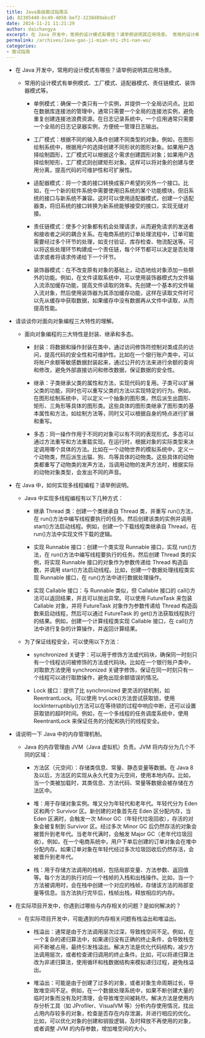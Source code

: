 ```yaml
---
title: Java高级面试指南五
id: 82305440-bc49-4058-bef2-3238d89abcd7
date: 2024-11-21 11:21:29
author: daichangya
excerpt: 在 Java 开发中，常用的设计模式有哪些？请举例说明其应用场景。 常用的设计模式有单例模式、工厂模式、适配器模式、责任链模式、装饰器模式等。 单例模式：确保一个类只有一个实例，并提供一个全局访问点。比如在数据库连接池的管理中，通常只需要一个全局的连接池实例，避免重复创建连接池浪费资源。在日志记录系
permalink: /archives/Java-gao-ji-mian-shi-zhi-nan-wu/
categories:
- 面试指南
---
```


<ul><li><p style="">在 Java 开发中，常用的设计模式有哪些？请举例说明其应用场景。</p><ul><li><p style="">常用的设计模式有单例模式、工厂模式、适配器模式、责任链模式、装饰器模式等。</p><ul><li><p style="">单例模式：确保一个类只有一个实例，并提供一个全局访问点。比如在数据库连接池的管理中，通常只需要一个全局的连接池实例，避免重复创建连接池浪费资源。在日志记录系统中，一个应用通常只需要一个全局的日志记录器实例，方便统一管理日志输出。</p></li><li><p style="">工厂模式：根据不同的输入条件创建不同类型的对象。例如，在图形绘制系统中，根据用户的选择创建不同形状的图形对象。如果用户选择绘制圆形，工厂模式可以根据这个需求创建圆形对象；如果用户选择绘制矩形，工厂模式则创建矩形对象。这样可以将对象的创建与使用分离，提高代码的可维护性和可扩展性。</p></li><li><p style="">适配器模式：将一个类的接口转换成客户希望的另外一个接口。比如，在一个新的软件系统中需要使用旧系统的某个功能模块，但旧系统的接口与新系统不兼容。这时可以使用适配器模式，创建一个适配器类，将旧系统的接口转换为新系统能够接受的接口，实现无缝对接。</p></li><li><p style="">责任链模式：使多个对象都有机会处理请求，从而避免请求的发送者和接收者之间的耦合关系。在电商系统的订单处理流程中，订单可能需要经过多个环节的处理，如支付验证、库存检查、物流配送等。可以将这些处理环节构建成一个责任链，每个环节都可以决定是否处理请求或者将请求传递给下一个环节。</p></li><li><p style="">装饰器模式：在不改变原有对象的基础上，动态地给对象添加一些额外的功能。例如，在文件读取系统中，可以使用装饰器模式为文件输入流添加缓存功能，提高文件读取的效率。先创建一个基本的文件输入流对象，然后使用装饰器为其添加缓存功能，这样在读取文件时可以先从缓存中获取数据，如果缓存中没有数据再从文件中读取，从而提高性能。</p></li></ul></li></ul></li><li><p style="">请谈谈你对面向对象编程三大特性的理解。</p><ul><li><p style="">面向对象编程的三大特性是封装、继承和多态。</p><ul><li><p style="">封装：将数据和操作封装在类中，通过访问修饰符控制对类成员的访问，提高代码的安全性和可维护性。比如在一个银行账户类中，可以将账户余额等敏感数据封装起来，通过公开的方法来进行余额的查询和修改，避免外部直接访问和修改数据，保证数据的安全性。</p></li><li><p style="">继承：子类继承父类的属性和方法，实现代码的复用。子类可以扩展父类的功能，同时也可以重写父类的方法以实现特定的行为。例如，在图形绘制系统中，可以定义一个抽象的图形类，然后派生出圆形、矩形、三角形等具体的图形类。这些具体的图形类继承了图形类的基本属性和方法，如绘制方法等，同时又可以根据自身的特点进行扩展和重写。</p></li><li><p style="">多态：同一操作作用于不同的对象可以有不同的表现形式。多态可以通过方法重写和方法重载实现。在运行时，根据对象的实际类型来决定调用哪个具体的方法。比如在一个动物世界的模拟系统中，定义一个动物类，然后派生出猫、狗、鸟等具体的动物类。这些具体的动物类都重写了动物类的发声方法，当调用动物的发声方法时，根据实际的动物对象类型，会发出不同的声音。</p></li></ul></li></ul></li><li><p style="">在 Java 中，如何实现多线程编程？请举例说明。</p><ul><li><p style="">Java 中实现多线程编程有以下几种方式：</p><ul><li><p style="">继承 Thread 类：创建一个类继承自 Thread 类，并重写 run()方法，在 run()方法中编写线程要执行的任务。然后创建该类的实例并调用 start()方法启动线程。例如，创建一个下载线程类继承自 Thread，在 run()方法中实现文件下载的逻辑。</p></li><li><p style="">实现 Runnable 接口：创建一个类实现 Runnable 接口，实现 run()方法，在 run()方法中编写线程要执行的任务。然后创建 Thread 类的实例，将实现 Runnable 接口的对象作为参数传递给 Thread 构造函数，并调用 start()方法启动线程。比如，创建一个数据处理线程类实现 Runnable 接口，在 run()方法中进行数据处理操作。</p></li><li><p style="">实现 Callable 接口：与 Runnable 类似，但 Callable 接口的 call()方法可以返回结果，并且可以抛出异常。可以使用 FutureTask 来包装 Callable 对象，并将 FutureTask 对象作为参数传递给 Thread 构造函数来启动线程，然后可以通过 FutureTask 的 get()方法获取线程执行的结果。例如，创建一个计算线程类实现 Callable 接口，在 call()方法中进行复杂的计算操作，并返回计算结果。</p></li></ul></li><li><p style="">为了保证线程安全，可以使用以下方法：</p><ul><li><p style="">synchronized 关键字：可以用于修饰方法或代码块，确保同一时刻只有一个线程访问被修饰的方法或代码块。比如在一个银行账户类中，对取款方法使用 synchronized 关键字修饰，保证在同一时刻只有一个线程可以进行取款操作，避免出现余额错误的情况。</p></li><li><p style="">Lock 接口：提供了比 synchronized 更灵活的锁机制，如 ReentrantLock。可以使用 tryLock()方法尝试获取锁，使用 lockInterruptibly()方法可以在等待锁的过程中响应中断，还可以设置获取锁的超时时间。例如，在一个多线程的任务调度系统中，使用 ReentrantLock 来保证任务的分配和执行的线程安全。</p></li></ul></li></ul></li><li><p style="">请说明一下 Java 中的内存管理机制。</p><ul><li><p style="">Java 的内存管理由 JVM（Java 虚拟机）负责。JVM 将内存分为几个不同的区域：</p><ul><li><p style="">方法区（元空间）：存储类信息、常量、静态变量等数据。在 Java 8 及以后，方法区的实现从永久代变为元空间，使用本地内存。比如，当一个类被加载时，其类信息、方法代码、常量等数据会被存储在方法区中。</p></li><li><p style="">堆：用于存储对象实例。堆又分为年轻代和老年代。年轻代分为 Eden 区和两个 Survivor 区。新创建的对象首先在 Eden 区分配内存，当 Eden 区满时，会触发一次 Minor GC（年轻代垃圾回收），存活的对象会被复制到 Survivor 区。经过多次 Minor GC 后仍然存活的对象会被晋升到老年代。当老年代满时，会触发 Major GC（老年代垃圾回收）。例如，在一个电商系统中，用户下单后创建的订单对象会在堆中分配内存。如果订单对象在年轻代经过多次垃圾回收后仍然存活，会被晋升到老年代。</p></li><li><p style="">栈：用于存储方法调用的栈帧，包括局部变量、方法参数、返回值等。每个方法的执行对应一个栈帧的入栈和出栈操作。比如，当一个方法被调用时，会在栈中创建一个对应的栈帧，存储该方法的局部变量等信息。当方法执行完毕后，栈帧出栈，释放相应的内存。</p></li></ul></li></ul></li><li><p style="">在实际项目开发中，你遇到过哪些与内存相关的问题？是如何解决的？</p><ul><li><p style="">在实际项目开发中，可能遇到的内存相关问题有栈溢出和堆溢出。</p><ul><li><p style="">栈溢出：通常是由于方法调用层次过深，导致栈空间不足。例如，在一个复杂的递归算法中，如果递归没有正确的终止条件，会导致栈空间不断被占用，最终引发栈溢出。解决方法是优化代码结构，减少方法调用层次，或者检查递归调用的终止条件。比如，可以将递归算法改为非递归算法，使用循环和栈数据结构来模拟递归过程，避免栈溢出。</p></li><li><p style="">堆溢出：可能是由于创建了过多的对象，或者对象生命周期过长，导致堆空间不足。例如，在一个数据处理系统中，如果不断创建大量的临时对象而没有及时清理，会导致堆空间被耗尽。解决方法是使用内存分析工具（如 JProfiler、VisualVM 等）分析内存使用情况，找出占用内存较多的对象，检查是否存在内存泄漏，并进行相应的优化。比如，可以优化对象的创建和销毁逻辑，及时释放不再使用的对象，或者调整 JVM 的内存参数，增加堆空间的大小。</p></li></ul></li></ul></li></ul><p style=""></p>
